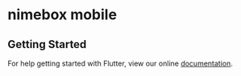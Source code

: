 # nimebox mobile


## Getting Started

For help getting started with Flutter, view our online
[documentation](https://flutter.io/).
